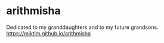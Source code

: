 # arithmisha
Dedicated to my granddaughters and to my future grandsons.
https://miktim.github.io/arithmisha
